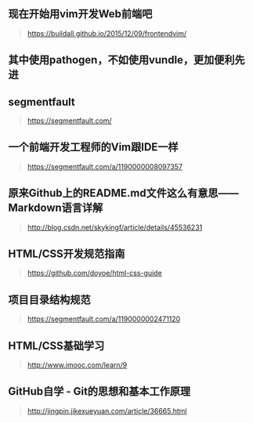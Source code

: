 ## 现在开始用vim开发Web前端吧
>https://buildall.github.io/2015/12/09/frontendvim/
## 其中使用pathogen，不如使用vundle，更加便利先进


## segmentfault
>https://segmentfault.com/


## 一个前端开发工程师的Vim跟IDE一样
>https://segmentfault.com/a/1190000008097357


## 原来Github上的README.md文件这么有意思——Markdown语言详解
>http://blog.csdn.net/skykingf/article/details/45536231


## HTML/CSS开发规范指南
>https://github.com/doyoe/html-css-guide


## 项目目录结构规范
>https://segmentfault.com/a/1190000002471120


## HTML/CSS基础学习
>http://www.imooc.com/learn/9


## GitHub自学 - Git的思想和基本工作原理
>http://jingpin.jikexueyuan.com/article/36665.html


